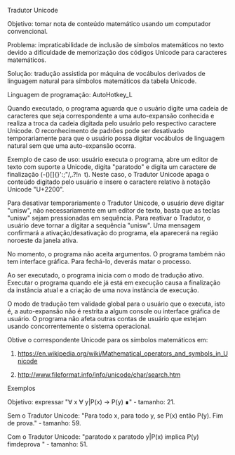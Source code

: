 Tradutor Unicode

Objetivo: tomar nota de conteúdo matemático usando um computador convencional.

Problema: impraticabilidade de inclusão de símbolos matemáticos no texto devido a dificuldade de memorização dos códigos Unicode para caracteres matemáticos.

Solução: tradução assistida por máquina de vocábulos derivados de linguagem natural para símbolos matemáticos da tabela Unicode.

Linguagem de programação: AutoHotkey_L

Quando executado, o programa aguarda que o usuário digite uma cadeia de caracteres que seja correspondente a uma auto-expansão conhecida e realiza a troca da cadeia digitada pelo usuário pelo respectivo caractere Unicode. O reconhecimento de padrões pode ser desativado temporariamente para que o usuário possa digitar vocábulos de linguagem natural sem que uma auto-expansão ocorra.

Exemplo de caso de uso: usuário executa o programa, abre um editor de texto com suporte a Unicode, digita "paratodo" e digita um caractere de finalização (-()[]{}':;"/\,.?!`n `t). Neste caso, o Tradutor Unicode apaga o conteúdo digitado pelo usuário e insere o caractere relativo à notação Unicode "U+2200".

Para desativar temporariamente o Tradutor Unicode, o usuário deve digitar "unisw", não necessariamente em um editor de texto, basta que as teclas "unisw" sejam pressionadas em sequência. Para reativar o Tradutor, o usuário deve tornar a digitar a sequência "unisw". Uma mensagem confirmará a ativação/desativação do programa, ela aparecerá na região noroeste da janela ativa.

No momento, o programa não aceita argumentos. O programa também não tem interface gráfica. Para fechá-lo, deverás matar o processo.

Ao ser executado, o programa inicia com o modo de tradução ativo. Executar o programa quando ele já está em execução causa a finalização da instância atual e a criação de uma nova instância de execução.

O modo de tradução tem validade global para o usuário que o executa, isto é, a auto-expansão não é restrita a algum console ou interface gráfica de usuário. O programa não afeta outras contas de usuário que estejam usando concorrentemente o sistema operacional.

Obtive o correspondente Unicode para os símbolos matemáticos em:

1. https://en.wikipedia.org/wiki/Mathematical_operators_and_symbols_in_Unicode

2. http://www.fileformat.info/info/unicode/char/search.htm

Exemplos

Objetivo: expressar "∀ x ∀ y|P(x) → P(y) ∎" - tamanho: 21.

Sem o Tradutor Unicode: "Para todo x, para todo y, se P(x) então P(y). Fim de prova." - tamanho: 59.

Com o Tradutor Unicode: "paratodo x paratodo y|P(x) implica P(y) fimdeprova " - tamanho: 51.
